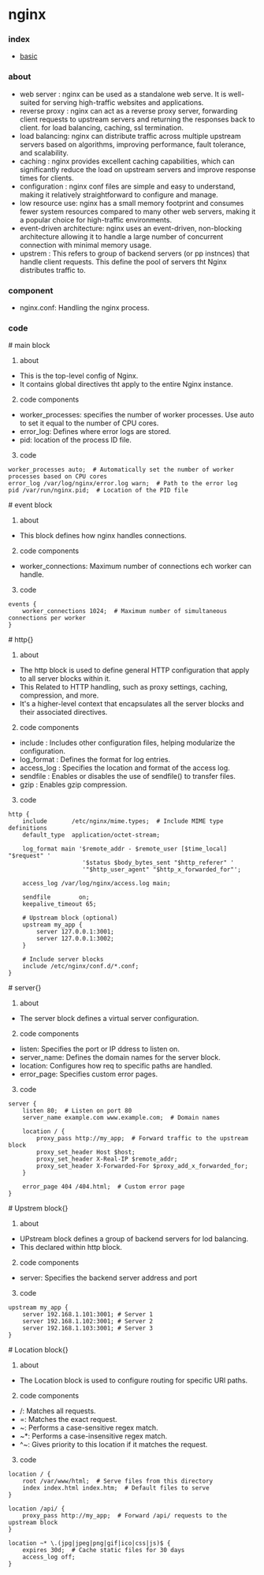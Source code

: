 # nginx

### index

- [basic](../implement/Nginx/basic.nginx)

### about

- web server    : nginx can be used as a standalone web serve. It is well-suited for serving high-traffic websites and applications.
- reverse proxy : nginx can act as a reverse proxy server, forwarding client requests to upstream servers and returning the responses back to client. for load balancing, caching, ssl termination.
- load balancing: nginx can distribute traffic across multiple upstream servers based on algorithms, improving performance, fault tolerance, and scalability.
- caching       : nginx provides excellent caching capabilities, which can significantly reduce the load on upstream servers and improve response times for clients.
- configuration : nginx conf files are simple and easy to understand, making it relatively straightforward to configure and manage.
- low resource use: nginx has a small memory footprint and consumes fewer system resources compared to many other web servers, making it a popular choice for high-traffic environments.
- event-driven architecture: nginx uses an event-driven, non-blocking architecture allowing it to handle a large number of concurrent connection with minimal memory usage.
- upstrem       : This refers to  group of backend servers (or pp instnces) that handle client requests. This define the pool of servers tht Nginx distributes traffic to.

### component

- nginx.conf: Handling the nginx process.

### code

\# main block

1. about

- This is the top-level config of Nginx.
- It contains global directives tht apply to the entire Nginx instance.

2. code components

- worker_processes: specifies the number of worker processes. Use auto to set it equal to the number of CPU cores.
- error_log: Defines where error logs are stored.
- pid: location of the process ID file.

3. code

```nginx
worker_processes auto;  # Automatically set the number of worker processes based on CPU cores
error_log /var/log/nginx/error.log warn;  # Path to the error log
pid /var/run/nginx.pid;  # Location of the PID file
```

\# event block

1. about

- This block defines how nginx handles connections.

2. code components

- worker_connections: Maximum number of connections ech worker can handle.

3. code

```nginx
events {
    worker_connections 1024;  # Maximum number of simultaneous connections per worker
}
```

\# http{}

1. about

- The http block is used to define general HTTP configuration that apply to all server blocks within it.
- This Related to HTTP handling, such as proxy settings, caching, compression, and more.
- It's a higher-level context that encapsulates all the server blocks and their associated directives.

2. code components

- include       : Includes other configuration files, helping modularize the configuration.
- log_format    : Defines the format for log entries.
- access_log    : Specifies the location and format of the access log.
- sendfile      : Enables or disables the use of sendfile() to transfer files.
- gzip          : Enables gzip compression.

3. code 

```nginx
http {
    include       /etc/nginx/mime.types;  # Include MIME type definitions
    default_type  application/octet-stream;

    log_format main '$remote_addr - $remote_user [$time_local] "$request" '
                     '$status $body_bytes_sent "$http_referer" '
                     '"$http_user_agent" "$http_x_forwarded_for"';

    access_log /var/log/nginx/access.log main;

    sendfile        on;
    keepalive_timeout 65;

    # Upstream block (optional)
    upstream my_app {
        server 127.0.0.1:3001;
        server 127.0.0.1:3002;
    }

    # Include server blocks
    include /etc/nginx/conf.d/*.conf;
}
```

\# server{}

1. about

- The server block defines a virtual server configuration.

2. code components

- listen: Specifies the port or IP ddress to listen on.
- server_name: Defines the domain names for the server block.
- location: Configures how req to specific paths are handled.
- error_page: Specifies custom error pages.

3. code

```nginx
server {
    listen 80;  # Listen on port 80
    server_name example.com www.example.com;  # Domain names

    location / {
        proxy_pass http://my_app;  # Forward traffic to the upstream block
        proxy_set_header Host $host;
        proxy_set_header X-Real-IP $remote_addr;
        proxy_set_header X-Forwarded-For $proxy_add_x_forwarded_for;
    }

    error_page 404 /404.html;  # Custom error page
}
```

\# Upstrem block{}

1. about
 
- UPstream block defines a group of backend servers for lod balancing.
- This declared within http block.

2. code components

- server: Specifies the backend server address and port

3. code 

```nginx
upstream my_app {
    server 192.168.1.101:3001; # Server 1
    server 192.168.1.102:3001; # Server 2
    server 192.168.1.103:3001; # Server 3
}
```

\# Location block{}

1. about

- The Location block is used to configure routing for specific URl paths.

2. code components

- /: Matches all requests.
- =: Matches the exact request.
- ~: Performs a case-sensitive regex match.
- ~*: Performs a case-insensitive regex match.
- ^~: Gives priority to this location if it matches the request.

3. code

```nginx
location / {
    root /var/www/html;  # Serve files from this directory
    index index.html index.htm;  # Default files to serve
}

location /api/ {
    proxy_pass http://my_app;  # Forward /api/ requests to the upstream block
}

location ~* \.(jpg|jpeg|png|gif|ico|css|js)$ {
    expires 30d;  # Cache static files for 30 days
    access_log off;
}
```
